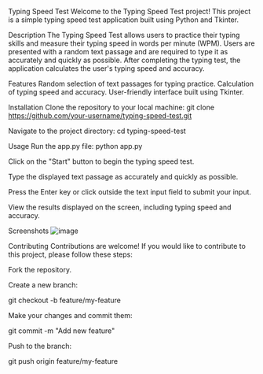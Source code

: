 Typing Speed Test
Welcome to the Typing Speed Test project! This project is a simple typing speed test application built using Python and Tkinter.

Description
The Typing Speed Test allows users to practice their typing skills and measure their typing speed in words per minute (WPM). Users are presented with a random text passage and are required to type it as accurately and quickly as possible. After completing the typing test, the application calculates the user's typing speed and accuracy.

Features
Random selection of text passages for typing practice.
Calculation of typing speed and accuracy.
User-friendly interface built using Tkinter.

Installation
Clone the repository to your local machine:
git clone https://github.com/your-username/typing-speed-test.git

Navigate to the project directory:
cd typing-speed-test

Usage
Run the app.py file:
python app.py

Click on the "Start" button to begin the typing speed test.

Type the displayed text passage as accurately and quickly as possible.

Press the Enter key or click outside the text input field to submit your input.

View the results displayed on the screen, including typing speed and accuracy.

Screenshots
![image](https://github.com/DevSingh28/Typing-Test-Tkinter/assets/147430819/89ae3bd6-6ebd-4fa8-a2fa-a63c8f8fcf0f)

Contributing
Contributions are welcome! If you would like to contribute to this project, please follow these steps:

Fork the repository.

Create a new branch:

git checkout -b feature/my-feature

Make your changes and commit them:

git commit -m "Add new feature"

Push to the branch:

git push origin feature/my-feature
